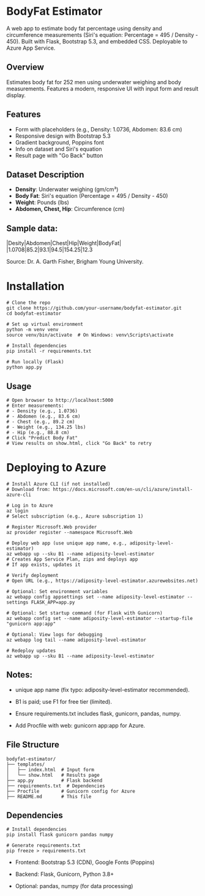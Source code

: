 # BodyFat Estimator

A web app to estimate body fat percentage using density and circumference measurements (Siri's equation: Percentage = 495 / Density - 450). Built with Flask, Bootstrap 5.3, and embedded CSS. Deployable to Azure App Service.

## Overview

Estimates body fat for 252 men using underwater weighing and body measurements. Features a modern, responsive UI with input form and result display.

## Features

- Form with placeholders (e.g., Density: 1.0736, Abdomen: 83.6 cm)
- Responsive design with Bootstrap 5.3
- Gradient background, Poppins font
- Info on dataset and Siri's equation
- Result page with "Go Back" button

## Dataset Description

- **Density**: Underwater weighing (gm/cm³)
- **Body Fat**: Siri's equation (Percentage = 495 / Density - 450)
- **Weight**: Pounds (lbs)
- **Abdomen, Chest, Hip**: Circumference (cm)

## Sample data:
|Desity|Abdomen|Chest|Hip|Weight|BodyFat|
|1.0708|85.2|93.1|94.5|154.25|12.3


Source: Dr. A. Garth Fisher, Brigham Young University.

# Installation

```
# Clone the repo
git clone https://github.com/your-username/bodyfat-estimator.git
cd bodyfat-estimator

# Set up virtual environment
python -m venv venv
source venv/bin/activate  # On Windows: venv\Scripts\activate

# Install dependencies
pip install -r requirements.txt

# Run locally (Flask)
python app.py
```
## Usage

```
# Open browser to http://localhost:5000
# Enter measurements:
# - Density (e.g., 1.0736)
# - Abdomen (e.g., 83.6 cm)
# - Chest (e.g., 89.2 cm)
# - Weight (e.g., 134.25 lbs)
# - Hip (e.g., 88.8 cm)
# Click "Predict Body Fat"
# View results on show.html, click "Go Back" to retry
```
# Deploying to Azure

```
# Install Azure CLI (if not installed)
# Download from: https://docs.microsoft.com/en-us/cli/azure/install-azure-cli

# Log in to Azure
az login
# Select subscription (e.g., Azure subscription 1)

# Register Microsoft.Web provider
az provider register --namespace Microsoft.Web

# Deploy web app (use unique app name, e.g., adiposity-level-estimator)
az webapp up --sku B1 --name adiposity-level-estimator
# Creates App Service Plan, zips and deploys app
# If app exists, updates it

# Verify deployment
# Open URL (e.g., https://adiposity-level-estimator.azurewebsites.net)

# Optional: Set environment variables
az webapp config appsettings set --name adiposity-level-estimator --settings FLASK_APP=app.py

# Optional: Set startup command (for Flask with Gunicorn)
az webapp config set --name adiposity-level-estimator --startup-file "gunicorn app:app"

# Optional: View logs for debugging
az webapp log tail --name adiposity-level-estimator

# Redeploy updates
az webapp up --sku B1 --name adiposity-level-estimator
```

## Notes:
- unique app name (fix typo: adiposity-level-estimator recommended).

- B1 is paid; use F1 for free tier (limited).

- Ensure requirements.txt includes flask, gunicorn, pandas, numpy.

- Add Procfile with web: gunicorn app:app for Azure.

## File Structure
```
bodyfat-estimator/
├── templates/
│   ├── index.html  # Input form
│   └── show.html   # Results page
├── app.py          # Flask backend
├── requirements.txt  # Dependencies
├── Procfile        # Gunicorn config for Azure
├── README.md       # This file
```

## Dependencies

```
# Install dependencies
pip install flask gunicorn pandas numpy

# Generate requirements.txt
pip freeze > requirements.txt
```
- Frontend: Bootstrap 5.3 (CDN), Google Fonts (Poppins)

- Backend: Flask, Gunicorn, Python 3.8+

- Optional: pandas, numpy (for data processing)

